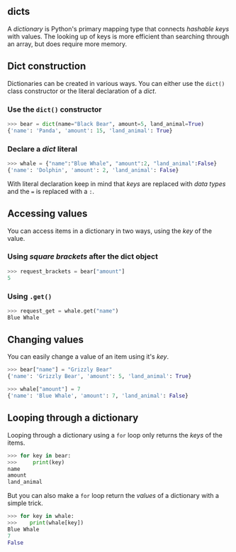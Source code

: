 ## dicts

A _dictionary_ is Python's primary mapping type that connects _hashable keys_ with values. The looking up of keys is more efficient than searching through an array, but does require more memory.

## Dict construction

Dictionaries can be created in various ways. You can either use the `dict()` class constructor or the literal declaration of a _dict_.

### Use the `dict()` constructor

```python
>>> bear = dict(name="Black Bear", amount=5, land_animal=True)
{'name': 'Panda', 'amount': 15, 'land_animal': True}
```

### Declare a _dict_ literal

```python
>>> whale = {"name":"Blue Whale", "amount":2, "land_animal":False}
{'name': 'Dolphin', 'amount': 2, 'land_animal': False}
```

With literal declaration keep in mind that _keys_ are replaced with _data types_ and the `=` is replaced with a `:`.

## Accessing values

You can access items in a dictionary in two ways, using the _key_ of the value.

### Using _square brackets_ after the dict object

```python
>>> request_brackets = bear["amount"]
5
```

### Using `.get()`

```python
>>> request_get = whale.get("name")
Blue Whale
```

## Changing values

You can easily change a value of an item using it's _key_.

```python
>>> bear["name"] = "Grizzly Bear"
{'name': 'Grizzly Bear', 'amount': 5, 'land_animal': True}

>>> whale["amount"] = 7
{'name': 'Blue Whale', 'amount': 7, 'land_animal': False}
```

## Looping through a dictionary

Looping through a dictionary using a `for` loop only returns the _keys_ of the items.

```python
>>> for key in bear:
>>>     print(key)
name
amount
land_animal
```

But you can also make a `for` loop return the _values_ of a dictionary with a simple trick.

```python
>>> for key in whale:
>>>    print(whale[key])
Blue Whale
7
False
```

